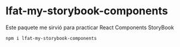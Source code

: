 # lfat-my-storybook-components

Este paquete me sirvió para practicar React Components StoryBook

```
npm i lfat-my-storybook-components
```

